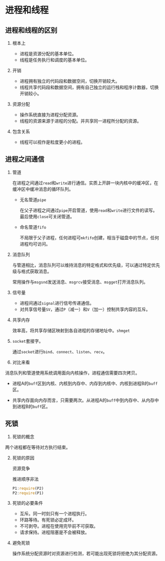 # 进程和线程

## 进程和线程的区别

1. 根本上
   + 进程是资源分配的基本单位。
   + 线程是任务执行和调度的基本单位。

2. 开销
   + 进程拥有独立的代码段和数据空间，切换开销较大。
   + 线程共享代码段和数据空间，拥有自己独立的运行栈和程序计数器，切换开销较小。

3. 资源分配
   + 操作系统直接为进程分配资源。
   + 线程的资源来源于进程的分配。并共享同一进程所分配的资源。

4. 包含关系
   + 线程可以视作是粒度更小的进程。

## 进程之间通信

1. 管道

   在进程之间通过`read`和`write`进行通信。实质上开辟一块内核中的缓冲区，在缓冲区中缓冲消息的循环队列。

   + 无名管道`pipe`

     在父子进程之间通过`pipe`开启管道，使用`read`和`write`进行文件的读写。最后使用`close`可关闭管道。

   + 命名管道`fifo`

     不局限于父子进程，任何进程可`mkfifo`创建，相当于磁盘中的节点，任何进程均可访问。

2. 消息队列

   与管道相比，消息队列可以维持消息的特定格式和优先级，可以通过特定优先级与格式获取消息。

   常用操作与`msgsnd`发送消息、`msgrcv`接受消息、`msgget`打开消息队列。

3. 信号量

   + 进程间通过`signal`进行信号传递通信。
   + 对共享信号量`SV`，通过`P`（减一）和`V`（加一）控制共享内容的互斥。

4. 共享内存

   效率高，将共享存储区映射到各自进程的存储地址中。`shmget`

5. `socket`套接字。

   通过`socket`进行`bind`、`connect`、`listen`、`recv`。

6. 对比来看

消息队列和管道使用系统调用面向内核操作，进程通信需要四次拷贝。

+ 进程A的`buff`区到内核、内核到内存中、内存到内核中、内核到进程B的`buff`区。

+ 共享内存面向内存而言，只需要两次。从进程A的`buff`中到内存中、从内存中到进程B的`buff`区。

## 死锁

1. 死锁的概念

两个进程都在等待对方执行结束。

2. 死锁的原因

   资源竞争

   推进顺序非法

   ```javascript
   P1:require(P2)
   P2:require(P1)
   ```

3. 死锁的必要条件
   + 互斥。同一时刻只有一个进程执行。
   + 环路等待。有死锁必定成环。
   + 不可剥夺。进程在使用完毕前不可获取。
   + 请求保持。进程阻塞是不会被释放。

4. 避免死锁

   操作系统分配资源时对资源进行检测，若可能出现死锁将拒绝为其分配资源。